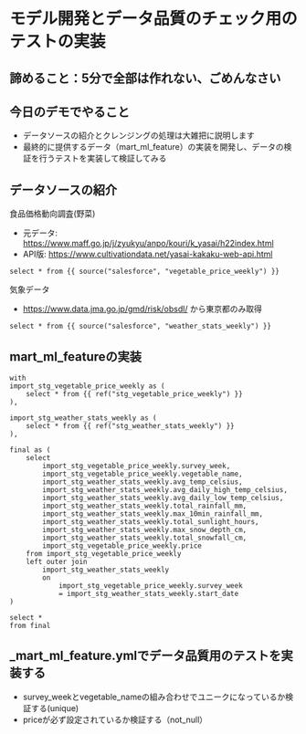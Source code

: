# モデル開発とデータ品質のチェック用のテストの実装

## 諦めること：5分で全部は作れない、ごめんなさい

## 今日のデモでやること
- データソースの紹介とクレンジングの処理は大雑把に説明します
- 最終的に提供するデータ（mart_ml_feature）の実装を開発し、データの検証を行うテストを実装して検証してみる

## データソースの紹介
食品価格動向調査(野菜) 
- 元データ: https://www.maff.go.jp/j/zyukyu/anpo/kouri/k_yasai/h22index.html
- API版: https://www.cultivationdata.net/yasai-kakaku-web-api.html
```
select * from {{ source("salesforce", "vegetable_price_weekly") }}
```

気象データ
- https://www.data.jma.go.jp/gmd/risk/obsdl/ から東京都のみ取得
```
select * from {{ source("salesforce", "weather_stats_weekly") }}
```

## mart_ml_featureの実装

```
with
import_stg_vegetable_price_weekly as (
    select * from {{ ref("stg_vegetable_price_weekly") }}
),

import_stg_weather_stats_weekly as (
    select * from {{ ref("stg_weather_stats_weekly") }}
),

final as (
    select
        import_stg_vegetable_price_weekly.survey_week,
        import_stg_vegetable_price_weekly.vegetable_name,
        import_stg_weather_stats_weekly.avg_temp_celsius,
        import_stg_weather_stats_weekly.avg_daily_high_temp_celsius,
        import_stg_weather_stats_weekly.avg_daily_low_temp_celsius,
        import_stg_weather_stats_weekly.total_rainfall_mm,
        import_stg_weather_stats_weekly.max_10min_rainfall_mm,
        import_stg_weather_stats_weekly.total_sunlight_hours,
        import_stg_weather_stats_weekly.max_snow_depth_cm,
        import_stg_weather_stats_weekly.total_snowfall_cm,
        import_stg_vegetable_price_weekly.price
    from import_stg_vegetable_price_weekly
    left outer join
        import_stg_weather_stats_weekly
        on
            import_stg_vegetable_price_weekly.survey_week
            = import_stg_weather_stats_weekly.start_date
)

select *
from final
```

## _mart_ml_feature.ymlでデータ品質用のテストを実装する

- survey_weekとvegetable_nameの組み合わせでユニークになっているか検証する(unique)
- priceが必ず設定されているか検証する（not_null）